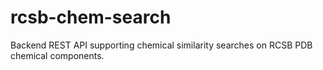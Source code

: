 # rcsb-chem-search
Backend REST API supporting chemical similarity searches on RCSB PDB chemical components.

